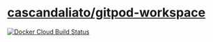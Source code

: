 # [cascandaliato/gitpod-workspace](https://hub.docker.com/r/cascandaliato/gitpod-workspace)

[![Docker Cloud Build Status](https://img.shields.io/docker/cloud/build/cascandaliato/gitpod-workspace?logo=docker&style=for-the-badge&labelColor=%232B3137)](https://hub.docker.com/r/cascandaliato/gitpod-workspace)
